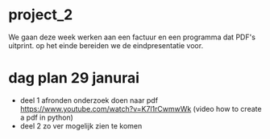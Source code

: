 # project_2
We gaan deze week werken aan een factuur en een programma dat PDF's uitprint. op het einde bereiden we de eindpresentatie voor.

# dag plan 29 janurai
- deel 1 afronden onderzoek doen naar pdf
  https://www.youtube.com/watch?v=K7l1rCwmwWk (video how to create a pdf in python)
- deel 2 zo ver mogelijk zien te komen
